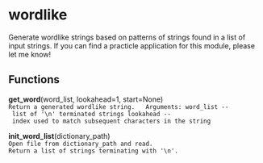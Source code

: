 # wordlike

Generate wordlike strings based on patterns of strings found in a list of input strings. If you can find a practicle application for this module, please let me know!


## Functions

**get\_word**(word\_list, lookahead=1, start=None)  
`Return a generated wordlike string.   Arguments: word_list -- list of '\n' terminated strings lookahead -- index used to match subsequent characters in the string`

**init\_word\_list**(dictionary\_path)  
`Open file from dictionary_path and read. Return a list of strings terminating with '\n'.`


